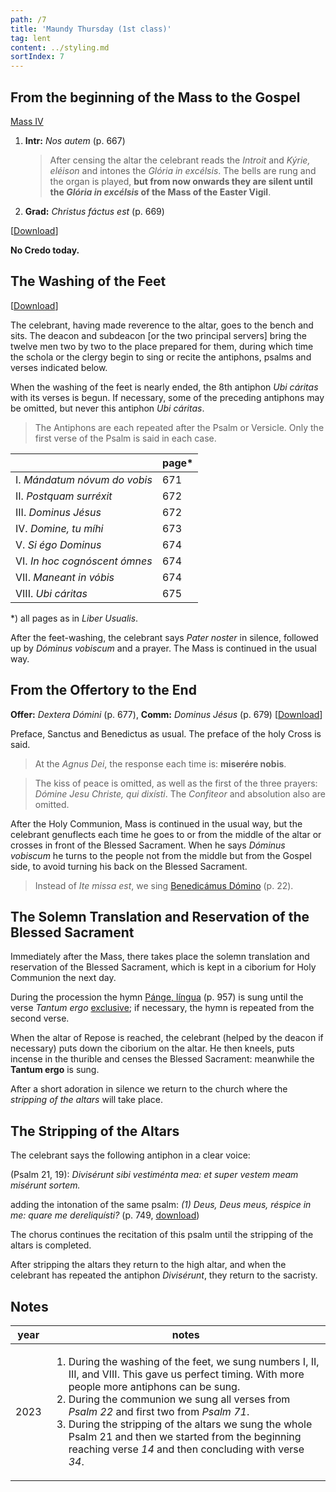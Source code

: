 ```yaml
---
path: /7
title: 'Maundy Thursday (1st class)'
tag: lent
content: ../styling.md
sortIndex: 7
---
```


## From the beginning of the Mass to the Gospel

[Mass IV](/pdf/iv.pdf)

1. **Intr:** _Nos autem_ (p. 667)
   
   > After censing the altar the celebrant reads the _Introit_ and _Kýrie, eléison_ and intones the _Glória in excélsis_. The bells are rung and the organ is played, **but from now onwards they are silent until the _Glória in excélsis_ of the Mass of the Easter Vigil**.
2. **Grad:** _Christus fáctus est_ (p. 669)

\[[Download](/pdf/maundy-thursday-part-1.pdf)\]

**No Credo today.**

## The Washing of the Feet

\[[Download](/pdf/maundy-thursday-part-2.pdf)\]

The celebrant, having made reverence to the altar, goes to the bench and sits. The deacon and subdeacon [or the two principal servers] bring the twelve men two by two to the place prepared for them, during which time the schola or the clergy begin to sing or recite the antiphons, psalms and verses indicated below.

When the washing of the feet is nearly ended, the 8th antiphon _Ubi cáritas_ with its verses is begun. If necessary, some of the preceding antiphons may be omitted, but never this antiphon _Ubi cáritas_.

> The Antiphons are each repeated after the Psalm or Versicle. Only the first verse of the Psalm is said in each case.

|   | page* |
|---|---|
| I. _Mándatum nóvum do vobis_ | 671 | The Antiphon _Mándatum nóvum_ is repeated. The following Antiphons are each repeated after the Psalm or Versicle. Only the first verse of the Psalm is said in each case. |
| II. _Postquam surréxit_ | 672 |
| III. _Dominus Jésus_ | 672 |
| IV. _Domine, tu míhi_ | 673 |
| V. _Si égo Dominus_ | 674 |
| VI. _In hoc cognóscent ómnes_ | 674 |
| VII. _Maneant in vóbis_ | 674 |
| VIII. _Ubi cáritas_ | 675 |

*) all pages as in _Liber Usualis_.

After the feet-washing, the celebrant says _Pater noster_ in silence, followed up by _Dóminus vobiscum_ and a prayer. The Mass is continued in the usual way.

## From the Offertory to the End

**Offer:** _Dextera Dómini_ (p. 677), **Comm:** _Dominus Jésus_ (p. 679) \[[Download](/pdf/maundy-thursday-part-3.pdf)\]

Preface, Sanctus and Benedictus as usual. The preface of the holy Cross is said.

> At the _Agnus Dei_, the response each time is: **miserére nobis**.

> The kiss of peace is omitted, as well as the first of the three prayers: _Dómine Jesu Christe, qui dixísti_. The _Confiteor_ and absolution also are omitted.

After the Holy Communion, Mass is continued in the usual way, but the celebrant genuflects each time he goes to or from the middle of the altar or crosses in front of the Blessed Sacrament. When he says _Dóminus vobiscum_ he turns to the people not from the middle but from the Gospel side, to avoid turning his back on the Blessed Sacrament.

> Instead of _Ite missa est_, we sing [Benedicámus Dómino](/pdf/benedicamus-II.pdf) (p. 22).

## The Solemn Translation and Reservation of the Blessed Sacrament

Immediately after the Mass, there takes place the solemn translation and reservation of the Blessed Sacrament, which is kept in a ciborium for Holy Communion the next day.

During the procession the hymn [Pánge, língua](/pdf/pange-lingua.pdf) (p. 957) is sung until the verse _Tantum ergo_ <u>exclusive</u>; if necessary, the hymn is repeated from the second verse.

When the altar of Repose is reached, the celebrant (helped by the deacon if necessary) puts down the ciborium on the altar. He then kneels, puts incense in the thurible and censes the Blessed Sacrament: meanwhile the **Tantum ergo** is sung.

After a short adoration in silence we return to the church where the _stripping of the altars_ will take place.

## The Stripping of the Altars

The celebrant says the following antiphon in a clear voice:

(Psalm 21, 19): _Divisérunt sibi vestiménta mea: et super vestem meam misérunt sortem._

adding the intonation of the same psalm: _(1) Deus, Deus meus, réspice in me: quare me dereliquísti?_ (p. 749, [download](/pdf/psalm-21.pdf))

The chorus continues the recitation of this psalm until the stripping of the altars is completed.

After stripping the altars they return to the high altar, and when the celebrant has repeated the antiphon _Divisérunt_, they return to the sacristy.

## Notes

| year | notes |
|---|---|
| 2023 | <ol class='no-margin'><li>During the washing of the feet, we sung numbers I, II, III, and VIII. This gave us perfect timing. With more people more antiphons can be sung.</li><li>During the communion we sung all verses from _Psalm 22_ and first two from _Psalm 71_.</li><li>During the stripping of the altars we sung the whole Psalm 21 and then we started from the beginning reaching verse _14_ and then concluding with verse _34_.</li></ol> | 
